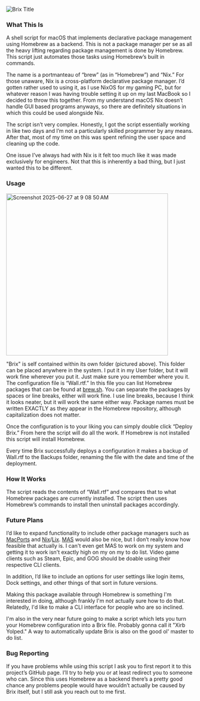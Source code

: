 
![Brix Title](https://github.com/user-attachments/assets/790335f1-eb6f-4b97-a5e4-473054262588)

### What This Is


A shell script for macOS that implements declarative package management using Homebrew as a backend. This is not a package manager per se as all the heavy lifting regarding package management is done by Homebrew. This script just automates those tasks using Homebrew’s built in commands.

The name is a portmanteau of “brew” (as in “Homebrew”) and “Nix.” For those unaware, Nix is a cross-platform declarative package manager. I’d gotten rather used to using it, as I use NixOS for my gaming PC, but for whatever reason I was having trouble setting it up on my last MacBook so I decided to throw this together. From my understand macOS Nix doesn’t handle GUI based programs anyways, so there are definitely situations in which this could be used alongside Nix.

The script isn’t very complex. Honestly, I got the script essentially working in like two days and I’m not a particularly skilled programmer by any means. After that, most of my time on this was spent refining the user space and cleaning up the code.

One issue I’ve always had with Nix is it felt too much like it was made exclusively for engineers. Not that this is inherently a bad thing, but I just wanted this to be different.


### Usage

<img width="433" alt="Screenshot 2025-06-27 at 9 08 50 AM" src="https://github.com/user-attachments/assets/1cf6426a-5748-4f5d-8f24-14fbf4bbc0d0" />

"Brix" is self contained within its own folder (pictured above). This folder can be placed anywhere in the system. I put it in my User folder, but it will work fine wherever you put it. Just make sure you remember where you it. The configuration file is “Wall.rtf.” In this file you can list Homebrew packages that can be found at [brew.sh]. You can separate the packages by spaces or line breaks, either will work fine. I use line breaks, because I think it looks neater, but it will work the same either way. Package names must be written EXACTLY as they appear in the Homebrew repository, although capitalization does not matter.

Once the configuration is to your liking you can simply double click “Deploy Brix.” From here the script will do all the work. If Homebrew is not installed this script will install Homebrew.

Every time Brix successfully deploys a configuration it makes a backup of Wall.rtf to the Backups folder, renaming the file with the date and time of the deployment.


### How It Works

The script reads the contents of “Wall.rtf” and compares that to what Homebrew packages are currently installed. The script then uses Homebrew’s commands to install then uninstall packages accordingly.


### Future Plans

I’d like to expand functionality to include other package managers such as [MacPorts] and [Nix]/[Lix]. [MAS] would also be nice, but I don’t really know how feasible that actually is. I can't even get MAS to work on my system and getting it to work isn't exactly high on my on my to do list. Video game clients such as Steam, Epic, and GOG should be doable using their respective CLI clients.

In addition, I’d like to include an options for user settings like login items, Dock settings, and other things of that sort in future versions.

Making this package available through Homebrew is something I'm interested in doing, although frankly I'm not actually sure how to do that. Relatedly, I'd like to make a CLI interface for people who are so inclined.

I'm also in the very near future going to make a script which lets you turn your Homebrew configuration into a Brix file. Probably gonna call it "Xirb Yolped." A way to automatically update Brix is also on the good ol' master to do list.


### Bug Reporting

If you have problems while using this script I ask you to first report it to this project’s GitHub page. I’ll try to help you or at least redirect you to someone who can. Since this uses Homebrew as a backend there’s a pretty good chance any problems people would have wouldn’t actually be caused by Brix itself, but I still ask you reach out to me first.

[MacPorts]: https://www.macports.org
[Lix]: https://lix.systems
[Nix]: https://nixos.org
[MAS]: https://github.com/mas-cli/mas
[brew.sh]: https://brew.sh
